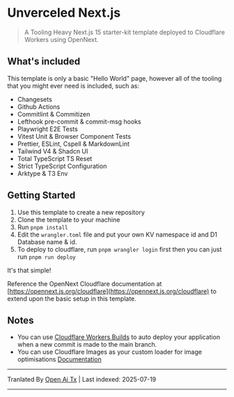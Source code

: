 # Unverceled Next.js

> A Tooling Heavy Next.js 15 starter-kit template deployed to Cloudflare Workers using OpenNext.

## What's included

This template is only a basic "Hello World" page, however all of the tooling that you might ever need is included, such as:

- Changesets
- Github Actions
- Commitlint & Commitizen
- Lefthook pre-commit & commit-msg hooks
- Playwright E2E Tests
- Vitest Unit & Browser Component Tests
- Prettier, ESLint, Cspell & MarkdownLint
- Tailwind V4 & Shadcn UI
- Total TypeScript TS Reset
- Strict TypeScript Configuration
- Arktype & T3 Env

## Getting Started

1. Use this template to create a new repository
2. Clone the template to your machine
3. Run `pnpm install`
4. Edit the `wrangler.toml` file and put your own KV namespace id and D1 Database name & id.
5. To deploy to cloudflare, run `pnpm wrangler login` first then you can just run `pnpm run deploy`

It's that simple!

Reference the OpenNext Cloudflare documentation at [https://opennext.js.org/cloudflare](https://opennext.js.org/cloudflare) to extend upon the basic setup in this template.

## Notes

- You can use [Cloudflare Workers Builds](https://developers.cloudflare.com/workers/ci-cd/builds/) to auto deploy your application when a new commit is made to the main branch.
- You can use Cloudflare Images as your custom loader for image optimisations [Documentation](https://opennext.js.org/cloudflare/howtos/image)


---

Tranlated By [Open Ai Tx](https://github.com/OpenAiTx/OpenAiTx) | Last indexed: 2025-07-19

---